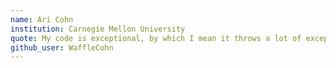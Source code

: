 ```yaml
---
name: Ari Cohn
institution: Carnegie Mellon University
quote: My code is exceptional, by which I mean it throws a lot of exceptions
github_user: WaffleCohn
---
```

